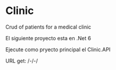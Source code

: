 # Clinic
Crud of patients for a medical clinic

El siguiente proyecto esta en .Net 6

Ejecute como pryecto principal el Clinic.API 

URL get: /-/-/
